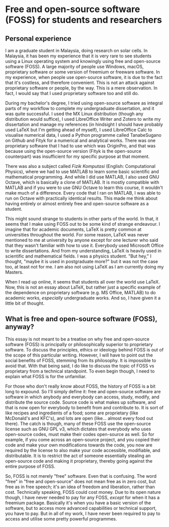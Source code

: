 # Free and open-source software (FOSS) for students and researchers

## Personal experience

I am a graduate student in Malaysia, doing research on solar cells. In Malaysia, it has been my experience that it is very rare to see students using a Linux operating system and knowingly using free and open-source software (FOSS). A large majority of people use Windows, macOS, proprietary software or some version of freemium or freeware software. In my experience, when people use open-source software, it is due to the fact that it's costless, and therefore convenient. This is not an attack against proprietary software or people, by the way. This is a mere observation. In fact, I would say that I used proprietary software too and still do.

During my bachelor's degree, I tried using open-source software as integral parts of my workflow to complete my undergraduate dissertation, and it was quite successful. I used the MX Linux distribution (though any distribution would suffice), I used LibreOffice Writer and Zotero to write my dissertation and manage my references (in hindsight I should have probably used LaTeX but I'm getting ahead of myself), I used LibreOffice Calc to visualise numerical data, I used a Python programme called TanabeSugano on Github and Fityk for a numerical and analytical works. There was one proprietary software that I had to use which was OriginPro, and that was because using the open-source version (Fityk is the open-source counterpart) was insufficient for my specific purpose at that moment.

There was also a subject called *Fizik Komputasi* (English: Computational Physics), where we had to use MATLAB to learn some basic scientific and mathematical programming. And while I did use MATLAB, I also used GNU Octave, which is basically a clone of MATLAB. It is mostly compatible with MATLAB and if you were to use GNU Octave to learn this course, it wouldn't make much of a difference. Every code that I ran on MATLAB, I was able to run on Octave with practically identical results. This made me think about having entirely or almost entirely free and open-source software as a student.

This might sound strange to students in other parts of the world. In that, it seems that I make using FOSS out to be some kind of strange endeavour. I imagine that for academic documents, LaTeX is pretty common at universities throughout the world. For some reason, LaTeX was never mentioned to me at university by anyone except for one lecturer who said that they wasn't familiar with how to use it. Everybody used Microsoft Office to write dissertations. And from my understanding, LaTeX is heavily used in scientific and mathematical fields. I was a physics student. "But hey," I thought, "maybe it is used in postgraduate more?" but it was not the case too, at least not for me. I am also not using LaTeX as I am currently doing my Masters.

When I read up online, it seems that students all over the world use LaTeX. Now, this is not an essay about LaTeX, but rather just a specific example of the dependence on proprietary software (e.g. MS Office, MATLAB) to do academic works, *especially* undergraduate works. And so, I have given it a little bit of thought.

## What is free and open-source software (FOSS), anyway?

This essay is not meant to be a treatise on why free and open-source software (FOSS) is principally or philosophically superior to proprietary software. To discuss the principles, ethics or ideology behind FOSS is out of the scope of this particular writing. However, I will have to point out the social benefits of FOSS, stemming from its philosophy. It is impossible to avoid that. With that being said, I do like to discuss the topic of FOSS vs proprietary from a technical standpoint. To even begin though, I need to explain what FOSS is for the unfamiliar.

For those who don't really know about FOSS, the history of FOSS is a bit long to expound. So I'll simply define it: free and open-source software are software in which anybody and everybody can access, study, modify, and distribute the source code. Source code is what makes up software, and that is now open for everybody to benefit from and contribute to. It is sort of like recipes and ingredients of a food; some are proprietary (like McDonald's and KFC's), and lots are open (like... almost every food out there). The catch is though, many of these FOSS use the open-source license such as GNU GPL v3, which dictates that everybody who uses open-source codes, must make their codes open-source as well. So for example, if you come across an open-source project, and you copied their code and make your own modifications towards the code, you now are required by the license to also make your code accessible, modifiable, and distributable. It is to restrict the act of someone essentially stealing an open-source code and making it proprietary, thereby going against the entire purpose of FOSS.

So, FOSS is not merely "free" software. Even that is confusing. The word "free" in "free and open-source" does not mean free as in zero cost, but free as in free speech; it's an idea of freedom and liberation, rather than cost. Technically speaking, FOSS could cost money. Due to its open nature though, I have never needed to pay for any FOSS, *except* for when it has a freemium package. Basically it's when you have a basic version of the software, but to access more advanced capabilities or technical support, you have to pay. But in all of my work, I have never been required to pay to access and utilise some pretty powerful programmes.
